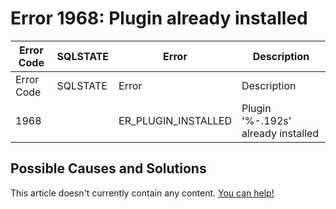 
# Error 1968: Plugin already installed


| Error Code | SQLSTATE | Error | Description |
| --- | --- | --- | --- |
| Error Code | SQLSTATE | Error | Description |
| 1968 |  | ER_PLUGIN_INSTALLED | Plugin '%-.192s' already installed |




## Possible Causes and Solutions


This article doesn't currently contain any content. [You can help!](/kb/en/writing-and-editing-knowledge-base-articles/)

